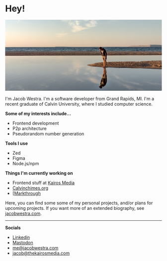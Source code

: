 # Hey!

![Me](https://github.com/jbwx/jbwx/blob/2ce27be04529786ccab4b0ac8e35c7bb07ee727f/me.jpg)

I'm Jacob Westra. I'm a software developer from Grand Rapids, MI. I'm a recent graduate of Calvin University, where I studied computer science.

**Some of my interests include...**
-   Frontend development
-   P2p architecture
-   Pseudorandom number generation

**Tools I use**
-   Zed
-   Figma
-   Node.js/npm

**Things I'm currently working on**
- Frontend stuff at [Kairos Media](https://thekairosmedia.com/)
- [Calvinchimes.org](https://calvinchimes.org/)
- [[Markthrough](https://github.com/markthrough/markthrough.github.io)

Here, you can find some some of my personal projects, and/or plans for upcoming projects. If you want more of an extended biography, see [jacobwestra.com](https://jacobwestra.com/).

---

**Socials**

- [Linkedin](https://www.linkedin.com/in/jbwx/)
- [Mastodon](https://mastodon.social/@jbwx)
- [me@jacobwestra.com](mailto:me@jacobwestra.com)
- [jacob@thekairosmedia.com](mailto:jacob@thekairosmedia.com)
